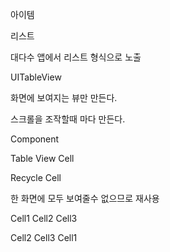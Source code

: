 아이템

리스트

대다수 앱에서 
리스트 형식으로 노출

UITableView

화면에 보여지는 뷰만 만든다.

스크롤을 조작할때 마다 만든다.


Component

Table View Cell

Recycle Cell

한 화면에 모두 보여줄수 없으므로 재사용

Cell1
Cell2
Cell3

Cell2
Cell3
Cell1

